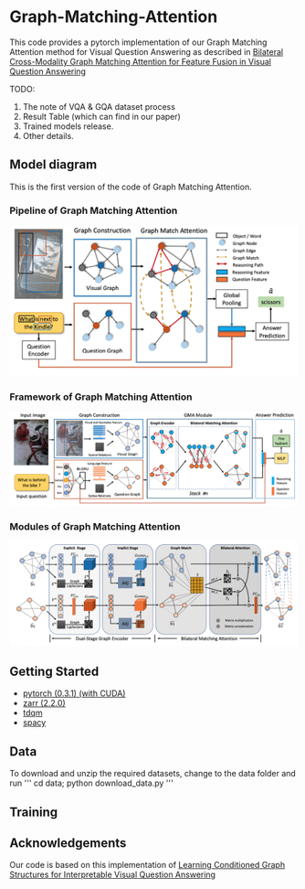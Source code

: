 # Graph-Matching-Attention

This code provides a pytorch implementation of our Graph Matching Attention method for Visual Question Answering as described in [Bilateral Cross-Modality Graph Matching Attention for Feature Fusion in Visual Question Answering](https://arxiv.org/pdf/2112.07270.pdf)

TODO:
1. The note of VQA & GQA dataset process
2. Result Table (which can find in our paper)
3. Trained models release.
4. Other details.

## Model diagram
  This is the first version of the code of Graph Matching Attention.
### Pipeline of Graph Matching Attention
![Pipeline of Graph Matching Attention](https://github.com/double125/Graph-Matching-Attention/raw/master/figures/GMA%20Pipeline.png)

### Framework of Graph Matching Attention
![Framework of Graph Matching Attention](https://github.com/double125/Graph-Matching-Attention/raw/master/figures/GMA%20Framework.png)

### Modules of Graph Matching Attention
![Modules of Graph Matching Attention](https://github.com/double125/Graph-Matching-Attention/raw/master/figures/GMA%20Module.png)

## Getting Started
  * [pytorch (0.3.1) (with CUDA)](https://pytorch.org/)
  * [zarr (2.2.0)](https://github.com/zarr-developers/zarr)
  * [tdqm](https://github.com/tqdm/tqdm)
  * [spacy](https://spacy.io/usage/)

## Data
To download and unzip the required datasets, change to the data folder and run
'''
cd data; python download_data.py
'''

## Training

## Acknowledgements
Our code is based on this implementation of [Learning Conditioned Graph Structures for Interpretable Visual Question Answering](https://github.com/aimbrain/vqa-project)


